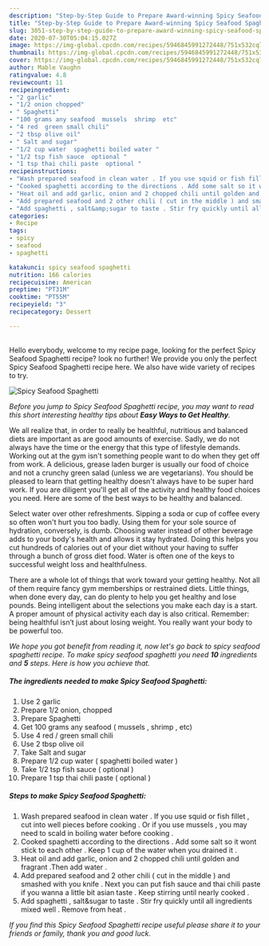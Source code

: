```yaml
---
description: "Step-by-Step Guide to Prepare Award-winning Spicy Seafood Spaghetti"
title: "Step-by-Step Guide to Prepare Award-winning Spicy Seafood Spaghetti"
slug: 3051-step-by-step-guide-to-prepare-award-winning-spicy-seafood-spaghetti
date: 2020-07-30T05:04:15.027Z
image: https://img-global.cpcdn.com/recipes/5946845991272448/751x532cq70/spicy-seafood-spaghetti-recipe-main-photo.jpg
thumbnail: https://img-global.cpcdn.com/recipes/5946845991272448/751x532cq70/spicy-seafood-spaghetti-recipe-main-photo.jpg
cover: https://img-global.cpcdn.com/recipes/5946845991272448/751x532cq70/spicy-seafood-spaghetti-recipe-main-photo.jpg
author: Mable Vaughn
ratingvalue: 4.8
reviewcount: 11
recipeingredient:
- "2 garlic"
- "1/2 onion chopped"
- " Spaghetti"
- "100 grams any seafood  mussels  shrimp  etc"
- "4 red  green small chili"
- "2 tbsp olive oil"
- " Salt and sugar"
- "1/2 cup water  spaghetti boiled water "
- "1/2 tsp fish sauce  optional "
- "1 tsp thai chili paste  optional "
recipeinstructions:
- "Wash prepared seafood in clean water . If you use squid or fish fillet , cut into well pieces before cooking . Or if you use mussels , you may need to scald in boiling water before cooking ."
- "Cooked spaghetti according to the directions . Add some salt so it wont stick to each other . Keep 1 cup of the water when you drained it ."
- "Heat oil and add garlic, onion and 2 chopped chili until golden and fragrant .Then add water ."
- "Add prepared seafood and 2 other chili ( cut in the middle ) and smashed with you knife .   Next you can put fish sauce and thai chili paste if you wanna a little bit asian taste . Keep stirring until nearly cooked ."
- "Add spaghetti , salt&amp;sugar to taste . Stir fry quickly until all ingredients mixed well . Remove from heat ."
categories:
- Recipe
tags:
- spicy
- seafood
- spaghetti

katakunci: spicy seafood spaghetti 
nutrition: 166 calories
recipecuisine: American
preptime: "PT31M"
cooktime: "PT55M"
recipeyield: "3"
recipecategory: Dessert

---
```

<br>
Hello everybody, welcome to my recipe page, looking for the perfect Spicy Seafood Spaghetti recipe? look no further! We provide you only the perfect Spicy Seafood Spaghetti recipe here. We also have wide variety of recipes to try.
<br>


![Spicy Seafood Spaghetti](https://img-global.cpcdn.com/recipes/5946845991272448/751x532cq70/spicy-seafood-spaghetti-recipe-main-photo.jpg)

<i>Before you jump to Spicy Seafood Spaghetti recipe, you may want to read this short interesting healthy tips about <strong>Easy Ways to Get Healthy</strong>.</i>

We all realize that, in order to really be healthful, nutritious and balanced diets are important as are good amounts of exercise. Sadly, we do not always have the time or the energy that this type of lifestyle demands. Working out at the gym isn't something people want to do when they get off from work. A delicious, grease laden burger is usually our food of choice and not a crunchy green salad (unless we are vegetarians). You should be pleased to learn that getting healthy doesn't always have to be super hard work. If you are diligent you'll get all of the activity and healthy food choices you need. Here are some of the best ways to be healthy and balanced.

Select water over other refreshments. Sipping a soda or cup of coffee every so often won't hurt you too badly. Using them for your sole source of hydration, conversely, is dumb. Choosing water instead of other beverage adds to your body's health and allows it stay hydrated. Doing this helps you cut hundreds of calories out of your diet without your having to suffer through a bunch of gross diet food. Water is often one of the keys to successful weight loss and healthfulness.

There are a whole lot of things that work toward your getting healthy. Not all of them require fancy gym memberships or restrained diets. Little things, when done every day, can do plenty to help you get healthy and lose pounds. Being intelligent about the selections you make each day is a start. A proper amount of physical activity each day is also critical. Remember: being healthful isn’t just about losing weight. You really want your body to be powerful too. 


<i>We hope you got benefit from reading it, now let's go back to spicy seafood spaghetti recipe. To make spicy seafood spaghetti you need <strong>10</strong> ingredients and <strong>5</strong> steps. Here is how you achieve that.
</i>

##### The ingredients needed to make Spicy Seafood Spaghetti:

1. Use 2 garlic
1. Prepare 1/2 onion, chopped
1. Prepare  Spaghetti
1. Get 100 grams any seafood ( mussels , shrimp , etc)
1. Use 4 red / green small chili
1. Use 2 tbsp olive oil
1. Take  Salt and sugar
1. Prepare 1/2 cup water ( spaghetti boiled water )
1. Take 1/2 tsp fish sauce ( optional )
1. Prepare 1 tsp thai chili paste ( optional )


##### Steps to make Spicy Seafood Spaghetti:

1. Wash prepared seafood in clean water . If you use squid or fish fillet , cut into well pieces before cooking . Or if you use mussels , you may need to scald in boiling water before cooking .
1. Cooked spaghetti according to the directions . Add some salt so it wont stick to each other . Keep 1 cup of the water when you drained it .
1. Heat oil and add garlic, onion and 2 chopped chili until golden and fragrant .Then add water .
1. Add prepared seafood and 2 other chili ( cut in the middle ) and smashed with you knife .   Next you can put fish sauce and thai chili paste if you wanna a little bit asian taste . Keep stirring until nearly cooked .
1. Add spaghetti , salt&amp;sugar to taste . Stir fry quickly until all ingredients mixed well . Remove from heat .


<i>If you find this Spicy Seafood Spaghetti recipe useful please share it to your friends or family, thank you and good luck.</i>

